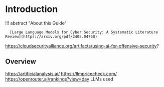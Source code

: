 # Introduction

!!! abstract "About this Guide"

      [Large Language Models for Cyber Security: A Systematic Literature Review](https://arxiv.org/pdf/2405.04760)
https://cloudsecurityalliance.org/artifacts/using-ai-for-offensive-security?

## Overview

https://artificialanalysis.ai/
https://llmpricecheck.com/
https://openrouter.ai/rankings?view=day LLMs used